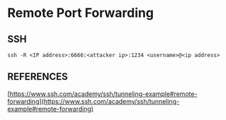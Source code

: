 # Remote Port Forwarding

## SSH

```
ssh -R <IP address>:6666:<attacker ip>:1234 <username>@<ip address>
```



## REFERENCES

[https://www.ssh.com/academy/ssh/tunneling-example#remote-forwarding](https://www.ssh.com/academy/ssh/tunneling-example#remote-forwarding)
